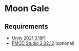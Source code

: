 # Moon Gale

## Requirements

- [Unity 2021.3.18f1](https://unity.com/download#how-get-started)
- [FMOD Studio 2.02.12](https://www.fmod.com/download) (optional)
